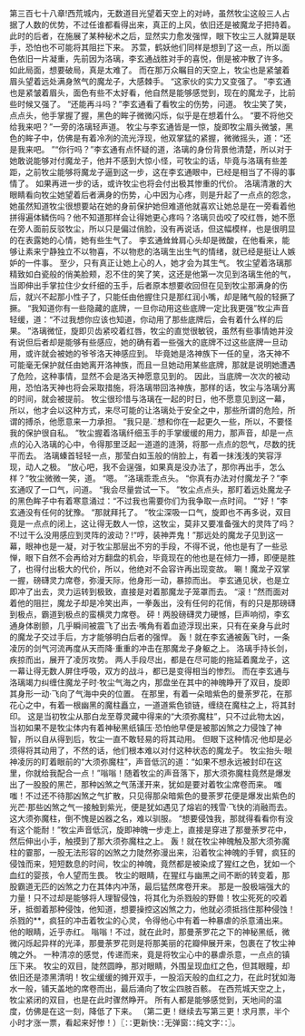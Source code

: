 第三百七十八章!西荒城内，无数道目光望着天空上的对峙，虽然牧尘这般三人占据了人数的优势，不过任谁都看得出来，真正的上风，依旧还是被魔龙子把持着。
此时的后者，在施展了某种秘术之后，显然实力愈发强悍，眼下牧尘三人就算是联手，恐怕也不可能将其阻拦下来。
苏萱，鹤妖他们同样是想到了这一点，所以面色依旧一片凝重，先前因为洛璃，李玄通战胜对手的喜悦，倒是被冲散了许多。
如此局面，想要破局，真是太难了。
而在那万众瞩目的天空上，牧尘也是紧皱着眉头望着远处满身煞气的魔龙子，大感棘手。
“这家伙的实力又变强了。
”李玄通也是紧皱着眉头，面色有些不太好看，他自然是能够感觉到，现在的魔龙子，比前些时候又强了。
“还能再斗吗？”李玄通看了看牧尘的伤势，问道。
牧尘笑了笑，点点头，他手掌握了握，黑色的眸子微微闪烁，似乎是在想着什么。
“要不将他交给我来吧？”一旁的洛璃轻声道。
牧尘与李玄通皆是一惊，旋即牧尘眉头微皱，黑色的眸子中，仿佛是有着冷冽的流光浮现，他双掌猛的紧握，微微摇头，道：“还是我来吧。
”“你行吗？”李玄通有点怀疑的道，洛璃的身份背景他清楚，所以对于她敢说能够对付魔龙子，他并不感到大惊小怪，可牧尘的话，毕竟与洛璃有些差距，之前牧尘能够将魔龙子逼到这一步，这在李玄通眼中，已经是相当了不得的事情了。
如果再进一步的话，或许牧尘也将会付出极其惨重的代价。
洛璃清澈的大眼睛看向牧尘她望着后者满身的伤势，心中因为心疼，则是升起了一点点的怨念，她虽然知道牧尘很想要站在她的身前保护她但难道他就喜欢让她总是在一旁看着他拼得遍体鳞伤吗？他不知道那样会让得她更心疼吗？洛璃贝齿咬了咬红唇，她不愿在旁人面前反驳牧尘，所以只是偏过俏脸，没有再说话，但这幅模样，也是很明显的在表露她的心情，她有些生气了。
李玄通耸耸肩心头却是微酸，在他看来，能够让素来宁静独立不以物喜，不以物悲的洛璃生出生气的情绪，就已经是挺让人嫉妒的一件事。
至少，只有真正让她上心的人，她才会为其生气。
牧尘望着洛璃那精致如白瓷般的俏美脸颊，忍不住的笑了笑，这还是他第一次见到洛璃生他的气，当即伸出手掌拉住少女纤细的玉手，后者原本想要收回但在见到牧尘那满身的伤后，就兴不起那小性子了，只能任由他握住只是那红润小嘴，却是赌气般的轻撅了撅。
“我知道你有一些隐藏的底牌，一旦你动用这些底牌一定比我更强”牧尘声音轻缓，道：“不过我想你应该也知道，你动用了那些底牌后，会有着什么样的后果。
”洛璃微怔，旋即贝齿紧咬着红唇，牧尘的直觉很敏锐，虽然有些事情她并没有说但后者却是能够有些感应，她的确有着一些强大的底牌不过这些底牌一旦动用，或许就会被她的爷爷洛天神感应到。
毕竟她是洛神族下一任的皇，洛天神不可能毫无保护就任由她离开洛神族，而且一旦她动用某些底牌，那就是说明她遭遇了危险，这种事情，显然不会是洛天神愿意见到的。
因此，当底牌一次次的被动用，恐怕洛天神也将会采取措施，将洛璃带回洛神族，那样的话，牧尘与洛璃分离的时间，就会被提前。
牧尘很珍惜与洛璃在一起的时日，他不愿意见到这一幕，所以，他才会以这种方式，来尽可能的让洛璃处于安全之中，那些所谓的危险，所谓的搏杀，他愿意来一力承担。
“我只是.¨想和你在一起更久一些，所以，不要怪我的保护很自私。
”牧尘握着洛璃纤细玉手的手掌缓缓的用力，那声音，却是一点点的沁入洛璃的心中，令得那里泛起一道道的涟漪，将那一点点的怨气，尽数的抚平而去。
洛璃螓首轻轻一点，那莹白如玉般的俏脸上，有着一抹浅浅的笑容浮现，动人之极。
“放心吧，我不会逞强，如果真是没办法了，那你再出手，怎么样？”牧尘微微一笑，道。
“嗯。
”洛璃乖乖点头。
“你真有办法对付魔龙子？”李玄通叹了一口气，问道。
“我会尽量尝试一下。
”牧尘点点头，那盯着远处魔龙子的黑色眸子中有着寒意涌过：“不过我也需要你们为我争取一点时间。
”“好！”李玄通没有任何的犹豫。
“那就拜托了。
”牧尘深吸一口气，旋即也不再多说，双目竟是一点点的闭上，这让得无数人一惊，这牧尘，莫非又要准备强大的灵阵了吗？不!过干么没用感应到灵阵的波动？!“哼，装神弄鬼！”那远处的魔龙子见到这一幕，眼神也是一凝，对于牧尘那层出不穷的手段，不得不说，他也是有了一些忌惮，眼下自然不会再给对方翻盘的机会，毕竟现在的他也是在倾力一搏，即便是胜了，也得付出极大的代价，所以，他绝对不会容许再出现变故。
唰！魔龙子双掌一握，磅礴灵力席卷，弥漫天际，他身形一动，暴掠而出。
李玄通见状，也是立即冲了出去，灵力运转到极致，直接是对着那魔龙子笼罩而去。
“滚！”然而面对着他的阻拦，魔龙子却是冷笑出声，一拳轰出，没有任何的花俏，有的只是那磅礴到极点，霸道到极点的蛮横灵力席卷。
砰！两股磅礴灵力硬憾，巨声响彻，李玄通身体剧颤，几乎瞬间被震飞了出去·嘴角有着血迹浮现出来，只有在亲身与此时的魔龙子交过手后，方才能够明白后者的强悍。
轰！就在李玄通被轰飞时，一条凌厉的剑气河流再度从天而降·重重的冲击在那魔龙子身躯之上。
洛璃手持长剑，疾掠而出，展开了凌厉攻势。
两人手段尽出，都是在尽可能的拖延着魔龙子，这一幕让得无数人屏住呼吸，双方的战斗，都已是变得相当的惨烈。
而在李玄通与洛璃竭力纠缠住魔龙子时·牧尘气海之内，那盘坐在其中的神魄睁开了双目，旋即其身形一动·飞向了气海中央的位置。
在那里，有着一朵暗紫色的曼荼罗花，在那花心之中，有着一根幽黑的魔柱矗立，一道道紫色锁链，缠绕在魔柱之上，将其封印。
这是当初牧尘从那白龙至尊灵藏中得来的“大须弥魔柱”，只不过此物太凶，当初如果不是牧尘体内有着神秘黑纸镇压·恐怕他早便是被那凶煞之力侵蚀了神智，所以自从得到后，牧尘一直不敢轻易的将其动用。
但眼下这种情况·他却是必须得将其动用了，不然的话，他们根本难以对付这种状态的魔龙子。
牧尘抬头·眼神凌厉的盯着眼前的“大须弥魔柱”，声音低沉的道：“如果不想永远被封印在这里，你就给我配合一点！”嗡嗡！随着牧尘的声音落下，那大须弥魔柱竟然是爆发出了一股股的黑芒，那种凶煞之气荡漾开来，犹如是要对着牧尘席卷而来。
嗤嗤！不过还不待那凶煞之气扩散，只见得那朵暗紫色的曼荼罗花便是爆发出紫色的光芒·那些凶煞之气一接触到紫光，便是犹如遇见了熔岩的残雪·飞快的消融而去。
这大须弥魔柱，倒不愧是凶器之名，难以驯服。
“想要侵蚀我，那就得看看你有没有这个能耐！”牧尘声音低沉，旋即神魄一步走上，直接是穿进了那曼荼罗花中，然后伸出小手，触摸到了那大须弥魔柱之上。
轰！就在牧尘神魄触及那大须弥魔柱的霎那，一股无法形容的凶煞之力陡然弥漫出来，沿着牧尘神魄的手臂，疯狂的侵蚀而来，短短数息的时间，牧尘的神魄，竟然都是被染成了猩红之色，犹如一个血红的婴孩，令人望而生畏。
牧尘的眼睛，在猩红与幽黑之间不断的转变着，那股霸道无匹的凶煞之力在其体内冲荡，最后猛然席卷开来。
那是一股极端强大的力量！只不过却是能够将人理智侵蚀，将其化为杀戮般的野兽！牧尘死死的咬着牙，抵御着那种侵蚀，他知道，想要操控这凶煞之力，他就必须抵挡住那种侵蚀！杀戮的**，疯狂的冲击着牧尘的心灵，令得他心中有着一种暴虐的杀意涌出来。
他的眼睛，近乎赤红。
嗡嗡！不过，就在此时，那曼荼罗花之下的神秘黑纸，微微闪烁起异样的光泽，那曼荼罗花则是将那美丽的花瓣伸展开来，包裹在了牧尘神魄之外。
一种清凉的感觉，传递而来，竟是将牧尘心中的暴虐杀意，一点点的镇压下来。
牧尘的双目，陡然圆睁，那对眼睛，外围呈现血红之色，但其眼瞳，却依旧还是漆黑清明！牧尘缓缓的摊开双手，一股滔天般的血红之力，在此时犹如海水一般，铺天盖地的席卷而出，最后涌向了牧尘四肢百骸。
在西荒城天空之上，牧尘紧闭的双目，也是在此时骤然睁开。
所有人都是能够感觉到，天地间的温度，仿佛是在这一刻，降低了下来。
（第二更！继续去写第三更！求月票，半个小时才涨一票，看起来好惨！）〖∷更新快∷无弹窗∷纯文字∷〗。

